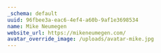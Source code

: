 ```yaml
---
_schema: default
uuid: 96fbee3a-eac6-4ef4-a60b-9af1e3698534
name: Mike Neumegen
website_url: https://mikeneumegen.com/
avatar_override_image: /uploads/avatar-mike.jpg
---
```

